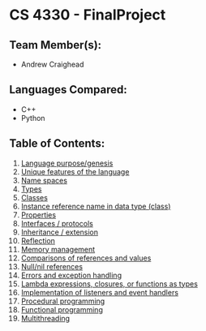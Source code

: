 # CS 4330 - FinalProject

## Team Member(s):
* Andrew Craighead

## Languages Compared:
* C++
* Python

## Table of Contents:
1. [Language purpose/genesis](files/purpose.md)
1. [Unique features of the language](files/features.md)
1. [Name spaces](files/namespaces.md)
1. [Types](files/types.md)
1. [Classes](files/classes.md)
1. [Instance reference name in data type (class)](files/instance_ref.md)
1. [Properties](files/properties.md)
1. [Interfaces / protocols](files/interfaces.md)
1. [Inheritance / extension](files/inheritance.md)
1. [Reflection](files/reflection.md)
1. [Memory management](files/mem_management.md)
1. [Comparisons of references and values](files/references.md)
1. [Null/nil references](files/null.md)
1. [Errors and exception handling](files/errors.md)
1. [Lambda expressions, closures, or functions as types](files/lambda.md)
1. [Implementation of listeners and event handlers](files/event_handlers.md)
1. [Procedural programming](files/procedural.md)
1. [Functional programming](files/functional.md)
1. [Multithreading](files/multithreading.md)

